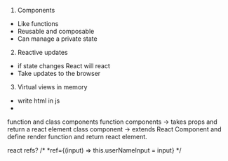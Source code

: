1) Components
  - Like functions
  - Reusable and composable
  - Can manage a private state

2) Reactive updates
  - if state changes React will react
  - Take updates to the browser

3) Virtual views in memory
  - write html in js
  -

function and class components
 function components -> takes props and return a react element
 class component -> extends React Component and define render function and
 return react element.


react refs?
/*
           *ref={(input) => this.userNameInput = input}
           */
